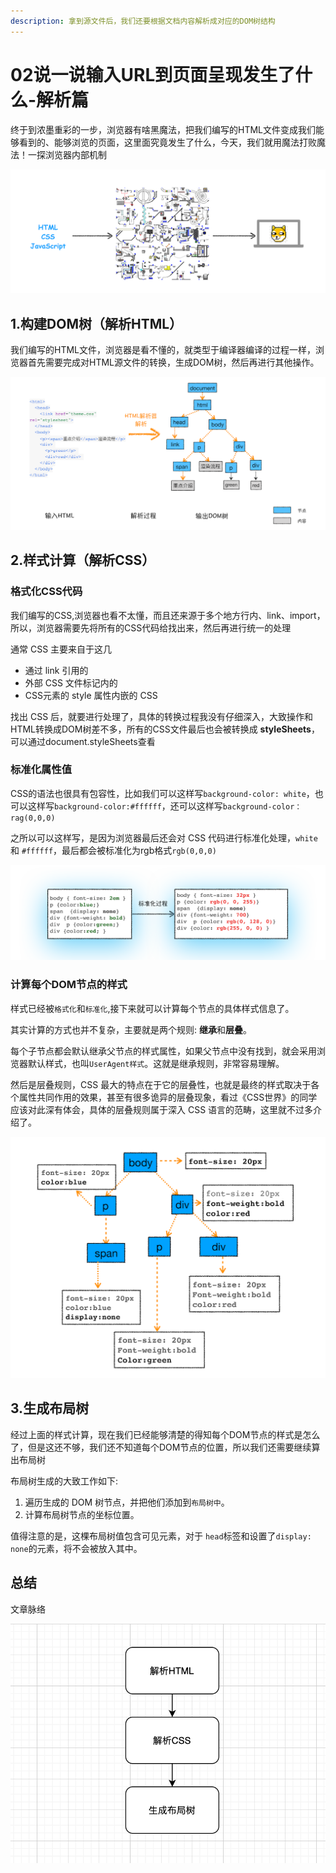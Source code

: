 ```yaml
---
description: 拿到源文件后，我们还要根据文档内容解析成对应的DOM树结构
---
```


# 02说一说输入URL到页面呈现发生了什么-解析篇

终于到浓墨重彩的一步，浏览器有啥黑魔法，把我们编写的HTML文件变成我们能够看到的、能够浏览的页面，这里面究竟发生了什么，今天，我们就用魔法打败魔法！一探浏览器内部机制

![](../../.gitbook/assets/image%20%2867%29.png)

## 1.构建DOM树（解析HTML）

我们编写的HTML文件，浏览器是看不懂的，就类型于编译器编译的过程一样，浏览器首先需要完成对HTML源文件的转换，生成DOM树，然后再进行其他操作。

![html&#x7684;&#x89E3;&#x6790;&#x8FC7;&#x7A0B;](../../.gitbook/assets/image%20%2866%29.png)

## 2.样式计算（解析CSS）

### 格式化CSS代码

我们编写的CSS,浏览器也看不太懂，而且还来源于多个地方行内、link、import，所以，浏览器需要先将所有的CSS代码给找出来，然后再进行统一的处理

通常 CSS 主要来自于这几

* 通过 link 引用的
* 外部 CSS 文件标记内的
*  CSS元素的 style 属性内嵌的 CSS

找出 CSS 后，就要进行处理了，具体的转换过程我没有仔细深入，大致操作和HTML转换成DOM树差不多，所有的CSS文件最后也会被转换成 **styleSheets**，可以通过document.styleSheets查看

### 标准化属性值

CSS的语法也很具有包容性，比如我们可以这样写`background-color: white`，也可以这样写`background-color:#ffffff`，还可以这样写`background-color：rag(0,0,0)`

之所以可以这样写，是因为浏览器最后还会对 CSS 代码进行标准化处理，`white` 和 `#ffffff`，最后都会被标准化为rgb格式`rgb(0,0,0)`

![](../../.gitbook/assets/image%20%2876%29.png)

### 计算每个DOM节点的样式

样式已经被`格式化`和`标准化`,接下来就可以计算每个节点的具体样式信息了。

其实计算的方式也并不复杂，主要就是两个规则: **继承**和**层叠**。

每个子节点都会默认继承父节点的样式属性，如果父节点中没有找到，就会采用浏览器默认样式，也叫`UserAgent样式`。这就是继承规则，非常容易理解。

然后是层叠规则，CSS 最大的特点在于它的层叠性，也就是最终的样式取决于各个属性共同作用的效果，甚至有很多诡异的层叠现象，看过《CSS世界》的同学应该对此深有体会，具体的层叠规则属于深入 CSS 语言的范畴，这里就不过多介绍了。

![](../../.gitbook/assets/image%20%2872%29.png)

## 3.生成布局树

经过上面的样式计算，现在我们已经能够清楚的得知每个DOM节点的样式是怎么了，但是这还不够，我们还不知道每个DOM节点的位置，所以我们还需要继续算出布局树

布局树生成的大致工作如下:

1. 遍历生成的 DOM 树节点，并把他们添加到`布局树中`。
2. 计算布局树节点的坐标位置。

值得注意的是，这棵布局树值包含可见元素，对于 `head`标签和设置了`display: none`的元素，将不会被放入其中。

## 总结

文章脉络

![](../../.gitbook/assets/image%20%2864%29.png)



